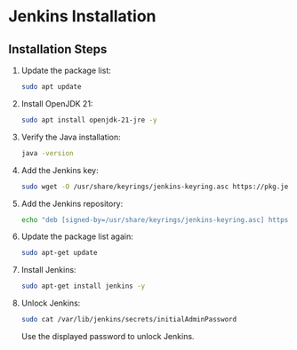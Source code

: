 # Jenkins Installation

## Installation Steps

1. Update the package list:
   ```bash
   sudo apt update
   ```

2. Install OpenJDK 21:
   ```bash
   sudo apt install openjdk-21-jre -y
   ```

3. Verify the Java installation:
   ```bash
   java -version
   ```

4. Add the Jenkins key:
   ```bash
   sudo wget -O /usr/share/keyrings/jenkins-keyring.asc https://pkg.jenkins.io/debian-stable/jenkins.io-2023.key
   ```

5. Add the Jenkins repository:
   ```bash
   echo "deb [signed-by=/usr/share/keyrings/jenkins-keyring.asc] https://pkg.jenkins.io/debian-stable binary/" | sudo tee /etc/apt/sources.list.d/jenkins.list > /dev/null
   ```

6. Update the package list again:
   ```bash
   sudo apt-get update
   ```

7. Install Jenkins:
   ```bash
   sudo apt-get install jenkins -y
   ```

8. Unlock Jenkins:
   ```bash
   sudo cat /var/lib/jenkins/secrets/initialAdminPassword
   ```
   Use the displayed password to unlock Jenkins.